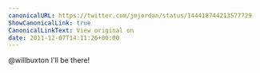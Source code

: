```yaml
---
canonicalURL: https://twitter.com/jmjordan/status/144418744213577729
ShowCanonicalLink: true
CanonicalLinkText: View original on
date: 2011-12-07T14:11:26+00:00
---
```

@willbuxton I'll be there!